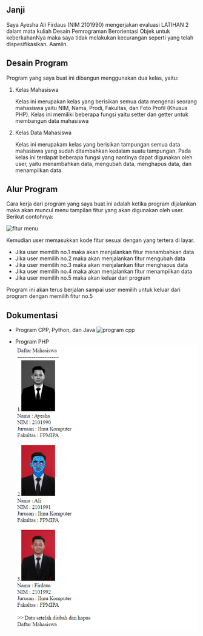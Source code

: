 ## Janji

Saya Ayesha Ali Firdaus (NIM 2101990) mengerjakan evaluasi LATIHAN 2 dalam mata kuliah Desain Pemrograman Berorientasi Objek untuk keberkahanNya maka saya tidak melakukan kecurangan seperti yang telah dispesifikasikan. Aamiin.

## Desain Program

Program yang saya buat ini dibangun menggunakan dua kelas, yaitu:

1. Kelas Mahasiswa

   Kelas ini merupakan kelas yang berisikan semua data mengenai seorang mahasiswa yaitu NIM, Nama, Prodi, Fakultas, dan Foto Profil (Khusus PHP). Kelas ini memiliki beberapa fungsi yaitu setter dan getter untuk membangun data mahasiswa

2. Kelas Data Mahasiswa

   Kelas ini merupakam kelas yang berisikan tampungan semua data mahasiswa yang sudah ditambahkan kedalam suatu tampungan. Pada kelas ini terdapat beberapa fungsi yang nantinya dapat digunakan oleh user, yaitu menambahkan data, mengubah data, menghapus data, dan menampilkan data.

## Alur Program

Cara kerja dari program yang saya buat ini adalah ketika program dijalankan maka akan muncul menu tampilan fitur yang akan digunakan oleh user. Berikut contohnya:

![fitur menu](/CPP/Screenshot/CPP-5.png)

Kemudian user memasukkan kode fitur sesuai dengan yang tertera di layar.

- Jika user memilih no.1 maka akan menjalankan fitur menambahkan data
- Jika user memilih no.2 maka akan menjalankan fitur mengubah data
- Jika user memilih no.3 maka akan menjalankan fitur menghapus data
- Jika user memilih no.4 maka akan menjalankan fitur menampilkan data
- Jika user memilih no.5 maka akan keluar dari program

Program ini akan terus berjalan sampai user memilih untuk keluar dari program dengan memilih fitur no.5

## Dokumentasi

- Program CPP, Python, dan Java
  ![program cpp](/CPP/Screenshot/tes.png)

- Program PHP
  ![program php](/PHP/Screenshot/PHP.png)
